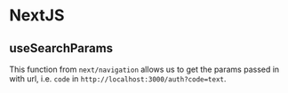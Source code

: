 # NextJS

## useSearchParams

This function from `next/navigation` allows us to get the params passed in with url, i.e. `code` in `http://localhost:3000/auth?code=text`. 


